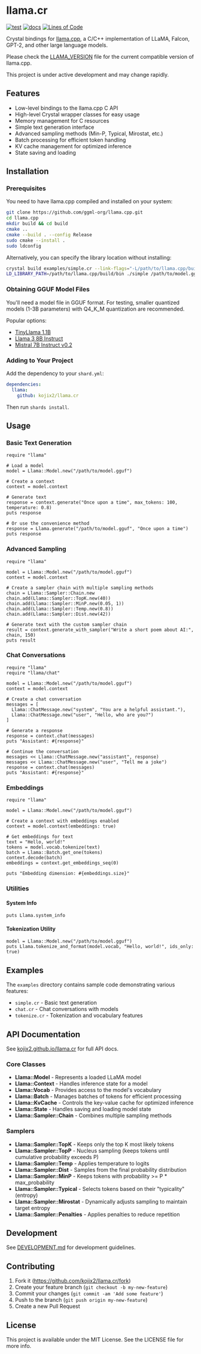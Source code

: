 # llama.cr

[![test](https://github.com/kojix2/llama.cr/actions/workflows/test.yml/badge.svg)](https://github.com/kojix2/llama.cr/actions/workflows/test.yml)
[![docs](https://img.shields.io/badge/docs-latest-blue.svg)](https://kojix2.github.io/llama.cr)
[![Lines of Code](https://img.shields.io/endpoint?url=https%3A%2F%2Ftokei.kojix2.net%2Fbadge%2Fgithub%2Fkojix2%2Fllama.cr%2Flines)](https://tokei.kojix2.net/github/kojix2/llama.cr)

Crystal bindings for [llama.cpp](https://github.com/ggml-org/llama.cpp), a C/C++ implementation of LLaMA, Falcon, GPT-2, and other large language models.

Please check the [LLAMA_VERSION](LLAMA_VERSION) file for the current compatible version of llama.cpp.

This project is under active development and may change rapidly.

## Features

- Low-level bindings to the llama.cpp C API
- High-level Crystal wrapper classes for easy usage
- Memory management for C resources
- Simple text generation interface
- Advanced sampling methods (Min-P, Typical, Mirostat, etc.)
- Batch processing for efficient token handling
- KV cache management for optimized inference
- State saving and loading

## Installation

### Prerequisites

You need to have llama.cpp compiled and installed on your system:

```bash
git clone https://github.com/ggml-org/llama.cpp.git
cd llama.cpp
mkdir build && cd build
cmake ..
cmake --build . --config Release
sudo cmake --install .
sudo ldconfig
```

Alternatively, you can specify the library location without installing:

```bash
crystal build examples/simple.cr --link-flags="-L/path/to/llama.cpp/build/bin"
LD_LIBRARY_PATH=/path/to/llama.cpp/build/bin ./simple /path/to/model.gguf "Your prompt here"
```

### Obtaining GGUF Model Files

You'll need a model file in GGUF format. For testing, smaller quantized models (1-3B parameters) with Q4_K_M quantization are recommended.

Popular options:

- [TinyLlama 1.1B](https://huggingface.co/TheBloke/TinyLlama-1.1B-Chat-v1.0-GGUF)
- [Llama 3 8B Instruct](https://huggingface.co/TheBloke/Llama-3-8B-Instruct-GGUF)
- [Mistral 7B Instruct v0.2](https://huggingface.co/TheBloke/Mistral-7B-Instruct-v0.2-GGUF)

### Adding to Your Project

Add the dependency to your `shard.yml`:

```yaml
dependencies:
  llama:
    github: kojix2/llama.cr
```

Then run `shards install`.

## Usage

### Basic Text Generation

```crystal
require "llama"

# Load a model
model = Llama::Model.new("/path/to/model.gguf")

# Create a context
context = model.context

# Generate text
response = context.generate("Once upon a time", max_tokens: 100, temperature: 0.8)
puts response

# Or use the convenience method
response = Llama.generate("/path/to/model.gguf", "Once upon a time")
puts response
```

### Advanced Sampling

```crystal
require "llama"

model = Llama::Model.new("/path/to/model.gguf")
context = model.context

# Create a sampler chain with multiple sampling methods
chain = Llama::Sampler::Chain.new
chain.add(Llama::Sampler::TopK.new(40))
chain.add(Llama::Sampler::MinP.new(0.05, 1))
chain.add(Llama::Sampler::Temp.new(0.8))
chain.add(Llama::Sampler::Dist.new(42))

# Generate text with the custom sampler chain
result = context.generate_with_sampler("Write a short poem about AI:", chain, 150)
puts result
```

### Chat Conversations

```crystal
require "llama"
require "llama/chat"

model = Llama::Model.new("/path/to/model.gguf")
context = model.context

# Create a chat conversation
messages = [
  Llama::ChatMessage.new("system", "You are a helpful assistant."),
  Llama::ChatMessage.new("user", "Hello, who are you?")
]

# Generate a response
response = context.chat(messages)
puts "Assistant: #{response}"

# Continue the conversation
messages << Llama::ChatMessage.new("assistant", response)
messages << Llama::ChatMessage.new("user", "Tell me a joke")
response = context.chat(messages)
puts "Assistant: #{response}"
```

### Embeddings

```crystal
require "llama"

model = Llama::Model.new("/path/to/model.gguf")

# Create a context with embeddings enabled
context = model.context(embeddings: true)

# Get embeddings for text
text = "Hello, world!"
tokens = model.vocab.tokenize(text)
batch = Llama::Batch.get_one(tokens)
context.decode(batch)
embeddings = context.get_embeddings_seq(0)

puts "Embedding dimension: #{embeddings.size}"
```

### Utilities

#### System Info

```crystal
puts Llama.system_info
```

#### Tokenization Utility

```crystal
model = Llama::Model.new("/path/to/model.gguf")
puts Llama.tokenize_and_format(model.vocab, "Hello, world!", ids_only: true)
```

## Examples

The `examples` directory contains sample code demonstrating various features:

- `simple.cr` - Basic text generation
- `chat.cr` - Chat conversations with models
- `tokenize.cr` - Tokenization and vocabulary features

## API Documentation

See [kojix2.github.io/llama.cr](https://kojix2.github.io/llama.cr) for full API docs.

### Core Classes

- **Llama::Model** - Represents a loaded LLaMA model
- **Llama::Context** - Handles inference state for a model
- **Llama::Vocab** - Provides access to the model's vocabulary
- **Llama::Batch** - Manages batches of tokens for efficient processing
- **Llama::KvCache** - Controls the key-value cache for optimized inference
- **Llama::State** - Handles saving and loading model state
- **Llama::Sampler::Chain** - Combines multiple sampling methods

### Samplers

- **Llama::Sampler::TopK** - Keeps only the top K most likely tokens
- **Llama::Sampler::TopP** - Nucleus sampling (keeps tokens until cumulative probability exceeds P)
- **Llama::Sampler::Temp** - Applies temperature to logits
- **Llama::Sampler::Dist** - Samples from the final probability distribution
- **Llama::Sampler::MinP** - Keeps tokens with probability >= P \* max_probability
- **Llama::Sampler::Typical** - Selects tokens based on their "typicality" (entropy)
- **Llama::Sampler::Mirostat** - Dynamically adjusts sampling to maintain target entropy
- **Llama::Sampler::Penalties** - Applies penalties to reduce repetition

## Development

See [DEVELOPMENT.md](DEVELOPMENT.md) for development guidelines.

## Contributing

1. Fork it (<https://github.com/kojix2/llama.cr/fork>)
2. Create your feature branch (`git checkout -b my-new-feature`)
3. Commit your changes (`git commit -am 'Add some feature'`)
4. Push to the branch (`git push origin my-new-feature`)
5. Create a new Pull Request

## License

This project is available under the MIT License. See the LICENSE file for more info.
